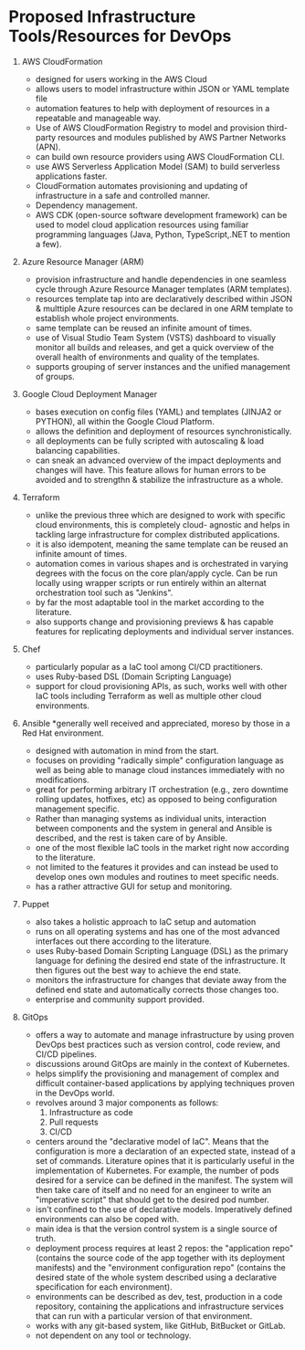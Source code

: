 # Proposed Infrastructure Tools/Resources for DevOps

1. AWS CloudFormation
    * designed for users working in the AWS Cloud
    * allows users to model infrastructure within JSON or YAML template file
    * automation features to help with deployment of resources in a repeatable and manageable way.
    * Use of AWS CloudFormation Registry to model and provision third-party resources and modules
      published by AWS Partner Networks (APN).
    * can build own resource providers using AWS CloudFormation CLI.
    * use AWS Serverless Application Model (SAM) to build serverless applications faster.
    * CloudFormation automates provisioning and updating of infrastructure in a safe and controlled manner.
    * Dependency management.
    * AWS CDK (open-source software development framework) can be used to model cloud application resources using
      familiar programming languages (Java, Python, TypeScript,.NET to mention a few).

2. Azure Resource Manager (ARM)
    * provision infrastructure and handle dependencies in one seamless cycle through Azure Resource Manager templates
      (ARM templates).
    * resources template tap into are declaratively described within JSON & multtiple Azure resources can be declared
      in one ARM template to establish whole project environments.
    * same template can be reused an infinite amount of times.
    * use of Visual Studio Team System (VSTS) dashboard to visually monitor all builds and releases, and get a
      quick overview of the overall health of environments and quality of the templates.
    * supports grouping of server instances and the unified management of groups.

3. Google Cloud Deployment Manager
    * bases execution on config files (YAML) and templates (JINJA2 or PYTHON), all within the Google Cloud Platform.
    * allows the definition and deployment of resources synchronistically.
    * all deployments can be fully scripted with autoscaling & load balancing capabilities.
    * can sneak an advanced overview of the impact deployments and changes will have. This feature allows for human
      errors to be avoided and to strengthn & stabilize the infrastructure as a whole.

4. Terraform
    * unlike the previous three which are designed to work with specific cloud environments, this is completely cloud-
      agnostic and helps in tackling large infrastructure for complex distributed applications.
    * it is also idempotent, meaning the same template can be reused an infinite amount of times.
    * automation comes in various shapes and is orchestrated in varying degrees with the focus on the core plan/apply
      cycle. Can be run locally using wrapper scripts or run entirely within an alternat orchestration tool such as
      "Jenkins".
    * by far the most adaptable tool in the market according to the literature.
    * also supports change and provisioning previews & has capable features for replicating deployments and
      individual server instances.

5. Chef
    * particularly popular as a IaC tool among CI/CD practitioners.
    * uses Ruby-based DSL (Domain Scripting Language)
    * support for cloud provisioning APIs, as such, works well with other IaC tools including Terraform as well as
      multiple other cloud environments.

6. Ansible
    *generally well received and appreciated, moreso by those in a Red Hat environment.
    * designed with automation in mind from the start.
    * focuses on providing "radically simple" configuration language as well as being able to manage cloud instances
      immediately with no modifications.
    * great for performing arbitrary IT orchestration (e.g., zero downtime rolling updates, hotfixes, etc) as opposed
      to being configuration management specific.
    * Rather than managing systems as individual units, interaction between components and the system in general
      and Ansible is described, and the rest is taken care of by Ansible.
    * one of the most flexible IaC tools in the market right now according to the literature.
    * not limited to the features it provides and can instead be used to develop ones own modules and routines to meet
      specific needs.
    * has a rather attractive GUI for setup and monitoring.

7. Puppet
    * also takes a holistic approach to IaC setup and automation
    * runs on all operating systems and has one of the most advanced interfaces out there according to the literature.
    * uses Ruby-based Domain Scripting Language (DSL) as the primary language for defining the desired end state of the infrastructure.
      It then figures out the best way to achieve the end state.
    * monitors the infrastructure for changes that deviate away from the defined end state and automatically corrects those changes too.
    * enterprise and community support provided.

8. GitOps
    * offers a way to automate and manage infrastructure by using proven DevOps best practices such as version control, code review,
      and CI/CD pipelines.
    * discussions around GitOps are mainly in the context of Kubernetes.
    * helps simplify the provisioning and management of  complex and difficult container-based applications by applying techniques proven
      in the DevOps world.
    * revolves around 3 major components as follows:
        1. Infrastructure as code
        2. Pull requests
        3. CI/CD
    * centers around the "declarative model of IaC". Means that the configuration is more a declaration of an expected state, instead
      of a set of commands. Literature opines that it is particularly useful in the implementation of Kubernetes. For example, the
      number of pods desired for a service can be defined in the manifest. The system will then take care of itself and no need for
      an engineer to write an "imperative script" that should get to the desired pod number.
    * isn't confined to the use of declarative models. Imperatively defined environments can also be coped with.
    * main idea is that the version control system is a single source of truth.
    * deployment process requires at least 2 repos: the "application repo" (contains the source code of the app together with
      its deployment manifests) and the "environment configuration repo" (contains the desired state of the whole system described
      using a declarative specification for each environment).
    * environments can be described as dev, test, production in a code repository, containing the applications and infrastructure
      services that can run with a particular version of that environment.
    * works with any git-based system, like GitHub, BitBucket or GitLab.
    * not dependent on any tool or technology.
